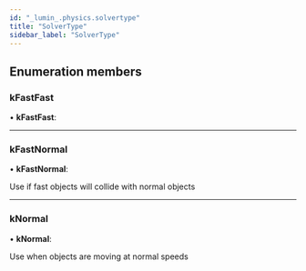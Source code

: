 ```yaml
---
id: "_lumin_.physics.solvertype"
title: "SolverType"
sidebar_label: "SolverType"
---
```


## Enumeration members

###  kFastFast

• **kFastFast**:

___

###  kFastNormal

• **kFastNormal**:

Use if fast objects will collide with normal objects

___

###  kNormal

• **kNormal**:

Use when objects are moving at normal speeds
